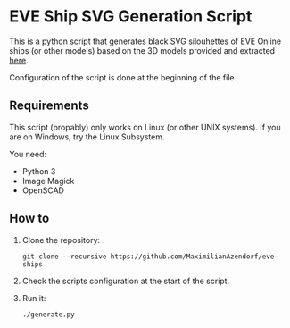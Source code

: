 # EVE Ship SVG Generation Script

This is a python script that generates black SVG silouhettes of EVE Online ships (or other models) based on the 3D models provided and extracted [here](https://github.com/Kyle-Cerniglia/EvE-3D-Printing).

Configuration of the script is done at the beginning of the file.

## Requirements

This script (propably) only works on Linux (or other UNIX systems). If you are on Windows, try the Linux Subsystem.

You need:

* Python 3
* Image Magick
* OpenSCAD

## How to

1. Clone the repository: 
   ```
   git clone --recursive https://github.com/MaximilianAzendorf/eve-ships
   ```

2. Check the scripts configuration at the start of the script.
3. Run it:
   ```
   ./generate.py
   ```


